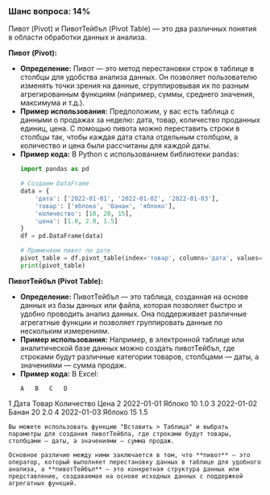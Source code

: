 ### Шанс вопроса: 14%

Пивот (Pivot) и ПивотТейбъл (Pivot Table) — это два различных понятия в области обработки данных и анализа.

**Пивот (Pivot):**
- **Определение:** Пивот — это метод перестановки строк в таблице в столбцы для удобства анализа данных. Он позволяет пользователю изменять точки зрения на данные, сгруппировывая их по разным агрегированным функциям (например, суммы, среднего значения, максимума и т.д.).
- **Пример использования:** Предположим, у вас есть таблица с данными о продажах за неделю: дата, товар, количество проданных единиц, цена. С помощью пивота можно переставить строки в столбцы так, чтобы каждая дата стала отдельным столбцом, а количество и цена были рассчитаны для каждой даты.
- **Пример кода:** В Python с использованием библиотеки pandas:
  ```python
  import pandas as pd

  # Создаем DataFrame
  data = {
      'дата': ['2022-01-01', '2022-01-02', '2022-01-03'],
      'товар': ['яблоко', 'банан', 'яблоко'],
      'количество': [10, 20, 15],
      'цена': [1.0, 2.0, 1.5]
  }
  df = pd.DataFrame(data)

  # Применяем пивот по дате
  pivot_table = df.pivot_table(index='товар', columns='дата', values=['количество', 'цена'], aggfunc='sum')
  print(pivot_table)
  ```

**ПивотТейбъл (Pivot Table):**
- **Определение:** ПивотТейбъл — это таблица, созданная на основе данных из базы данных или файла, которая позволяет быстро и удобно проводить анализ данных. Она поддерживает различные агрегатные функции и позволяет группировать данные по нескольким измерениям.
- **Пример использования:** Например, в электронной таблице или аналитической базе данных можно создать пивотТейбъл, где строками будут различные категории товаров, столбцами — даты, а значениями — сумма продаж.
- **Пример кода:** В Excel:
  ```excel
  A   B   C   D
1 Дата Товар Количество Цена
2 2022-01-01 Яблоко 10 1.0
3 2022-01-02 Банан 20 2.0
4 2022-01-03 Яблоко 15 1.5
   ```
  Вы можете использовать функцию "Вставить > Таблица" и выбрать параметры для создания пивотТейбла, где строками будут товары, столбцами — даты, а значениями — сумма продаж.

Основное различие между ними заключается в том, что **пивот** — это оператор, который выполняет перестановку данных в таблице для удобного анализа, а **пивотТейбъл** — это конкретная структура данных или представление, создаваемая на основе исходных данных с поддержкой агрегатных функций.